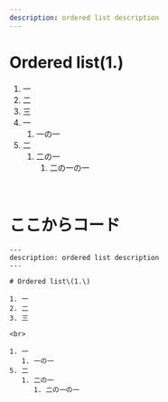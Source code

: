 ```yaml
---
description: ordered list description
---
```


# Ordered list\(1.\)

1. 一
2. 二
3. 三
4. 一
   1. 一の一
5. 二
   1. 二の一
      1. 二の一の一

<br>

# ここからコード

```text
---
description: ordered list description
---

# Ordered list\(1.\)

1. 一
2. 二
3. 三

<br>

1. 一
   1. 一の一
5. 二
   1. 二の一
      1. 二の一の一
```

